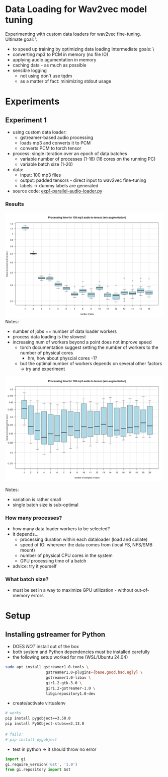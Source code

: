 # Data Loading for Wav2vec model tuning
Experimenting with custom data loaders for wav2vec fine-tuning. \
Ultimate goal:  \
* to speed up training by optimizing data loading
Intermediate goals: \
* converting mp3 to PCM in memory (no file IO)
* applying audio agumentation in memory
* caching data - as much as possible  
* sensible logging 
  * not using don't use tqdm 
  * as a matter of fact: minimizing  stdout usage 

# Experiments 

## Experiment 1
* using custom data loader: 
  * gstreamer-based audio processing 
  * loads mp3 and converts it to PCM
  * converts PCM to torch tensor
* process: single iteration over an epoch of data batches 
  * variable number of processes (1-16) (16 cores on the running PC)
  * variable batch size (1-20)
* data: 
  * input: 100 mp3 files
  * output: padded tensors - direct input to wav2vec fine-tuning
  * labels -> dummy labels are generated
* source code: [exp1-parallel-audio-loader.py](src/exp1-parallel-audio-loader.py)

### Results

![exp1-boxplot-per-jobs.png](docs/pix/exp1-boxplot-per-jobs.png)
Notes:
* number of jobs == number of data loader workers
* process data loading is the slowest
* increasing num of workers beyond a point does not improve speed 
  * torch documentation suggest setting the number of workers to the number of physical cores
    * hm, how about physcial cores -1? 
  * but the optimal number of workers depends on several other factors -> try and experiment

![exp1-boxplot-per-batchsize.png](docs/pix/exp1-boxplot-per-batchsize.png)

Notes:
* variation is rather small
* single batch size is sub-optimal


### How many processes?
* how many data loader workers to be selected?   
* it depends... 
   * processing duration within each dataloader (load and collate)
   * speed of IO: wherever the data comes from (local FS, NFS/SMB mount)
   * number of physical CPU cores in the system
   * GPU processing time of a batch
* advice: try it yourself 

### What batch size?
* must be set in a way to maximize GPU utilization - without out-of-memory errors

# Setup
## Installing gstreamer for Python  
* DOES *NOT* install out of the box
* both system and Python dependencies must be installed carefully
* the following setup worked for me (WSL/Ubuntu 24.04)
```bash 
sudo apt install gstreamer1.0-tools \
                  gstreamer1.0-plugins-{base,good,bad,ugly} \
                  gstreamer1.0-libav \
                  gir1.2-gtk-3.0 \
                  gir1.2-gstreamer-1.0 \
                  libgirepository1.0-dev
```

* create/activate virtualenv
```bash
# works
pip install pygobject==3.50.0
pip install PyGObject-stubs==2.13.0

# fails: 
# pip install pygobject
```
* test in python -> it should throw no error
```python 
import gi
gi.require_version('Gst', '1.0')
from gi.repository import Gst
```

